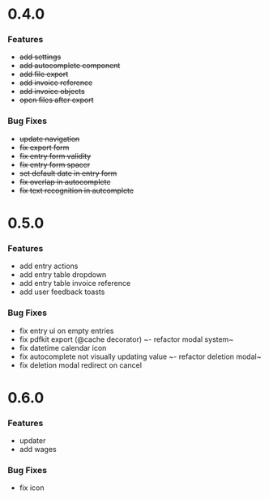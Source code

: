 # 0.4.0

### Features

- ~~add settings~~
- ~~add autocomplete component~~
- ~~add file export~~
- ~~add invoice reference~~
- ~~add invoice objects~~
- ~~open files after export~~

### Bug Fixes

- ~~update navigation~~
- ~~fix export form~~
- ~~fix entry form validity~~
- ~~fix entry form spacer~~
- ~~set default date in entry form~~
- ~~fix overlap in autocomplete~~
- ~~fix text recognition in autcomplete~~

# 0.5.0

### Features

- add entry actions
- add entry table dropdown
- add entry table invoice reference
- add user feedback toasts

### Bug Fixes

- fix entry ui on empty entries
- fix pdfkit export (@cache decorator)
~- refactor modal system~
- fix datetime calendar icon
- fix autocomplete not visually updating value
~- refactor deletion modal~
- fix deletion modal redirect on cancel

# 0.6.0

### Features

- updater
- add wages

### Bug Fixes

- fix icon
